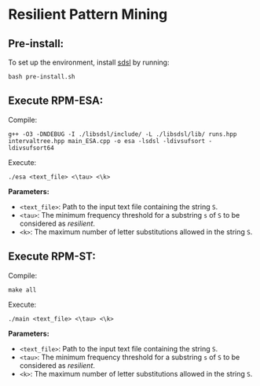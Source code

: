 # Resilient Pattern Mining

## Pre-install:

To set up the environment, install [sdsl](https://github.com/simongog/sdsl-lite) by running:

```bash pre-install.sh```


## Execute RPM-ESA:

Compile:

```g++ -O3 -DNDEBUG -I ./libsdsl/include/ -L ./libsdsl/lib/ runs.hpp intervaltree.hpp main_ESA.cpp -o esa -lsdsl -ldivsufsort -ldivsufsort64```

Execute:

```./esa <text_file> <\tau> <\k>```

**Parameters:**

- `<text_file>`: Path to the input text file containing the string `S`.  
- `<tau>`:  The minimum frequency threshold for a substring `s` of `S` to be considered as *resilient*.  
- `<k>`: The maximum number of letter substitutions allowed in the string `S`.


## Execute RPM-ST:

Compile:

```make all```

Execute:

```./main <text_file> <\tau> <\k>``` 

**Parameters:**

- `<text_file>`: Path to the input text file containing the string `S`.  
- `<tau>`:  The minimum frequency threshold for a substring `s` of `S` to be considered as *resilient*.  
- `<k>`: The maximum number of letter substitutions allowed in the string `S`.

